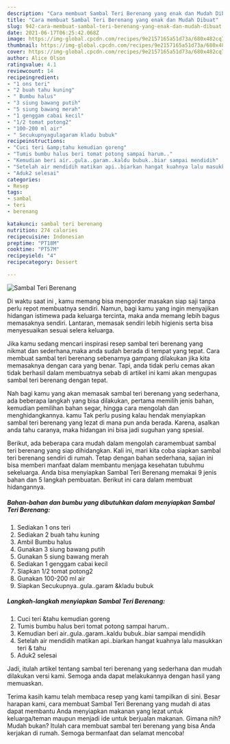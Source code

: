 ```yaml
---
description: "Cara membuat Sambal Teri Berenang yang enak dan Mudah Dibuat"
title: "Cara membuat Sambal Teri Berenang yang enak dan Mudah Dibuat"
slug: 942-cara-membuat-sambal-teri-berenang-yang-enak-dan-mudah-dibuat
date: 2021-06-17T06:25:42.068Z
image: https://img-global.cpcdn.com/recipes/9e2157165a51d73a/680x482cq70/sambal-teri-berenang-foto-resep-utama.jpg
thumbnail: https://img-global.cpcdn.com/recipes/9e2157165a51d73a/680x482cq70/sambal-teri-berenang-foto-resep-utama.jpg
cover: https://img-global.cpcdn.com/recipes/9e2157165a51d73a/680x482cq70/sambal-teri-berenang-foto-resep-utama.jpg
author: Alice Olson
ratingvalue: 4.1
reviewcount: 14
recipeingredient:
- "1 ons teri"
- "2 buah tahu kuning"
- " Bumbu halus"
- "3 siung bawang putih"
- "5 siung bawang merah"
- "1 genggam cabai kecil"
- "1/2 tomat potong2"
- "100-200 ml air"
- " Secukupnyagulagaram kladu bubuk"
recipeinstructions:
- "Cuci teri &amp;tahu kemudian goreng"
- "Tumis bumbu halus beri tomat potong sampai harum.."
- "Kemudian beri air..gula..garam..kaldu bubuk..biar sampai mendidih"
- "Setelah air mendidih matikan api..biarkan hangat kuahnya lalu masukkan teri &amp; tahu"
- "Aduk2 selesai"
categories:
- Resep
tags:
- sambal
- teri
- berenang

katakunci: sambal teri berenang 
nutrition: 274 calories
recipecuisine: Indonesian
preptime: "PT18M"
cooktime: "PT57M"
recipeyield: "4"
recipecategory: Dessert

---
```



![Sambal Teri Berenang](https://img-global.cpcdn.com/recipes/9e2157165a51d73a/680x482cq70/sambal-teri-berenang-foto-resep-utama.jpg)

Di waktu  saat ini , kamu memang bisa mengorder masakan siap saji tanpa perlu repot membuatnya sendiri. Namun, bagi kamu yang ingin menyajikan hidangan istimewa pada keluarga tercinta, maka anda memang lebih bagus memasaknya sendiri. Lantaran, memasak sendiri lebih higienis serta bisa menyesuaikan sesuai selera keluarga.

Jika kamu sedang mencari inspirasi resep sambal teri berenang yang nikmat dan sederhana,maka anda sudah berada di tempat yang tepat. Cara membuat sambal teri berenang  sebenarnya gampang dilakukan jika kita memasaknya dengan cara yang benar. Tapi, anda tidak perlu cemas akan tidak berhasil dalam membuatnya 
sebab di artikel ini kami akan mengupas sambal teri berenang dengan tepat.  



Nah bagi kamu yang akan memasak sambal teri berenang yang sederhana, ada beberapa langkah yang bisa dilakukan, pertama memilih jenis bahan, kemudian pemilihan bahan segar, hingga cara mengolah dan menghidangkannya. kamu Tak perlu pusing kalau hendak menyiapkan sambal teri berenang yang lezat di mana pun anda berada. Karena, asalkan anda  tahu caranya, maka hidangan ini bisa jadi suguhan yang spesial.

Berikut, ada beberapa cara mudah dalam mengolah caramembuat sambal teri berenang yang siap dihidangkan. Kali ini, mari kita coba siapkan sambal teri berenang sendiri di rumah. Tetap dengan bahan sederhana, sajian ini bisa memberi manfaat dalam membantu menjaga kesehatan tubuhmu sekeluarga. Anda bisa menyiapkan Sambal Teri Berenang memakai 9 jenis bahan dan 5 langkah pembuatan. Berikut ini cara dalam membuat hidangannya.

<!--inarticleads1-->

##### Bahan-bahan dan bumbu yang dibutuhkan dalam menyiapkan Sambal Teri Berenang:

1. Sediakan 1 ons teri
1. Sediakan 2 buah tahu kuning
1. Ambil  Bumbu halus
1. Gunakan 3 siung bawang putih
1. Gunakan 5 siung bawang merah
1. Sediakan 1 genggam cabai kecil
1. Siapkan 1/2 tomat potong2
1. Gunakan 100-200 ml air
1. Siapkan  Secukupnya..gula..garam &amp;kladu bubuk




<!--inarticleads2-->

##### Langkah-langkah menyiapkan Sambal Teri Berenang:

1. Cuci teri &amp;tahu kemudian goreng
1. Tumis bumbu halus beri tomat potong sampai harum..
1. Kemudian beri air..gula..garam..kaldu bubuk..biar sampai mendidih
1. Setelah air mendidih matikan api..biarkan hangat kuahnya lalu masukkan teri &amp; tahu
1. Aduk2 selesai




Jadi, itulah artikel tentang  sambal teri berenang  yang sederhana dan mudah dilakukan versi kami. Semoga anda dapat melakukannya dengan hasil yang memuaskan. 

Terima kasih kamu telah membaca resep yang kami tampilkan di sini. Besar harapan kami, cara membuat  Sambal Teri Berenang yang mudah di atas dapat membantu Anda menyiapkan makanan yang lezat untuk keluarga/teman maupun menjadi ide untuk berjualan makanan. Gimana nih? Mudah bukan? Itulah cara membuat sambal teri berenang yang bisa Anda kerjakan di rumah. Semoga bermanfaat dan selamat mencoba!

